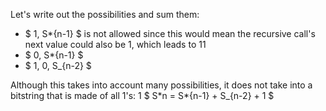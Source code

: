 Let's write out the possibilities and sum them:
<ul>
<li> $ 1, S*{n-1} $ is not allowed since this would mean the recursive call's next value could also be 1, which leads to 11
<li> $ 0, S*{n-1} $
	<li> $ 1, 0, S_{n-2} $
</ul>
Although this takes into account many possibilities, it does not take into a bitstring that is made of all 1's: 1 
$ S*n = S*{n-1} + S_{n-2} + 1 $
